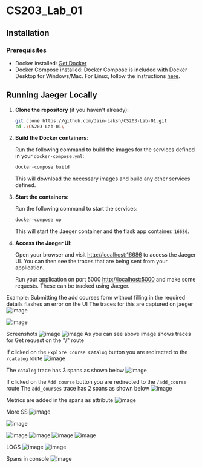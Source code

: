 # CS203_Lab_01

## Installation
### Prerequisites

- Docker installed: [Get Docker](https://www.docker.com/get-started)
- Docker Compose installed: Docker Compose is included with Docker Desktop for Windows/Mac. For Linux, follow the instructions [here](https://docs.docker.com/compose/install/).

  
## Running Jaeger Locally

1. **Clone the repository** (if you haven't already):

    ```bash
    git clone https://github.com/Jain-Laksh/CS203-Lab-01.git
    cd .\CS203-Lab-01\
    ```

2. **Build the Docker containers**:

    Run the following command to build the images for the services defined in your `docker-compose.yml`:

    ```bash
    docker-compose build
    ```

    This will download the necessary images and build any other services defined.

3. **Start the containers**:

    Run the following command to start the services:

    ```bash
    docker-compose up
    ```

    This will start the Jaeger container and the flask app container. `16686`.

4. **Access the Jaeger UI**:

    Open your browser and visit [http://localhost:16686](http://localhost:16686) to access the Jaeger UI. You can then see the traces that are being sent from your application.

    Run your application on port 5000 [http://localhost:5000](http://localhost:5000) and make some requests. These can be tracked using Jaeger.


Example: Submitting the add courses form without filling in the required details flashes an error on the UI
The traces for this are captured on jaeger
![image](https://github.com/user-attachments/assets/fb7d557d-7487-465d-aec0-436bb47aab12)

![image](https://github.com/user-attachments/assets/407e8a17-652c-4985-a00d-0dd8ef2fbc29)


Screenshots
![image](https://github.com/user-attachments/assets/f19fc5cb-762b-4b69-9772-cca0f1539c1d)
![image](https://github.com/user-attachments/assets/de79b290-eb40-45cf-a518-ec6d7f74fdc6)
As you can see above image shows traces for Get request on the "/" route 

If clicked on the `Explore Course Catalog` button you are redirected to the `/catalog` route
![image](https://github.com/user-attachments/assets/d17a56a0-b42c-4fce-b66b-eb4da4cc0e4f)

The `catalog` trace has 3 spans as shown below
![image](https://github.com/user-attachments/assets/ec8d6d38-5120-45db-901a-627e5f0ed39f)



If clicked on the `Add course` button you are redirected to the `/add_course` route
The `add_courses` trace has 2 spans as shown below
![image](https://github.com/user-attachments/assets/5f359d24-83a4-4666-97dc-819a14677ed7)


Metrics are added in the spans as attribute
![image](https://github.com/user-attachments/assets/8a4d03b4-6ac4-46bd-b795-077099e8a338)



More SS
![image](https://github.com/user-attachments/assets/751333fb-2179-4219-9401-db9ba63d57d8)

![image](https://github.com/user-attachments/assets/c1dc45d6-0ba3-4d43-ad19-d3e4fb4f881f)

![image](https://github.com/user-attachments/assets/d0b404f5-befe-4380-8d78-505aa8c1d80c)
![image](https://github.com/user-attachments/assets/ef00e51d-414f-4bd2-9bc0-45f8c199fca2)
![image](https://github.com/user-attachments/assets/bcdc2005-8cf6-4e20-810b-9d72b9b45fee)
![image](https://github.com/user-attachments/assets/0f5ab50f-bf62-40b6-9f4c-83f4fc1ba42d)


LOGS
![image](https://github.com/user-attachments/assets/7c212ea2-7525-443e-9e96-87376a79be7a)
![image](https://github.com/user-attachments/assets/d5c3e968-d826-4a0f-8bf8-d89c69ea31c0)


Spans in console
![image](https://github.com/user-attachments/assets/d21747ec-53d7-4d32-84c0-0ac1348d6de8)

